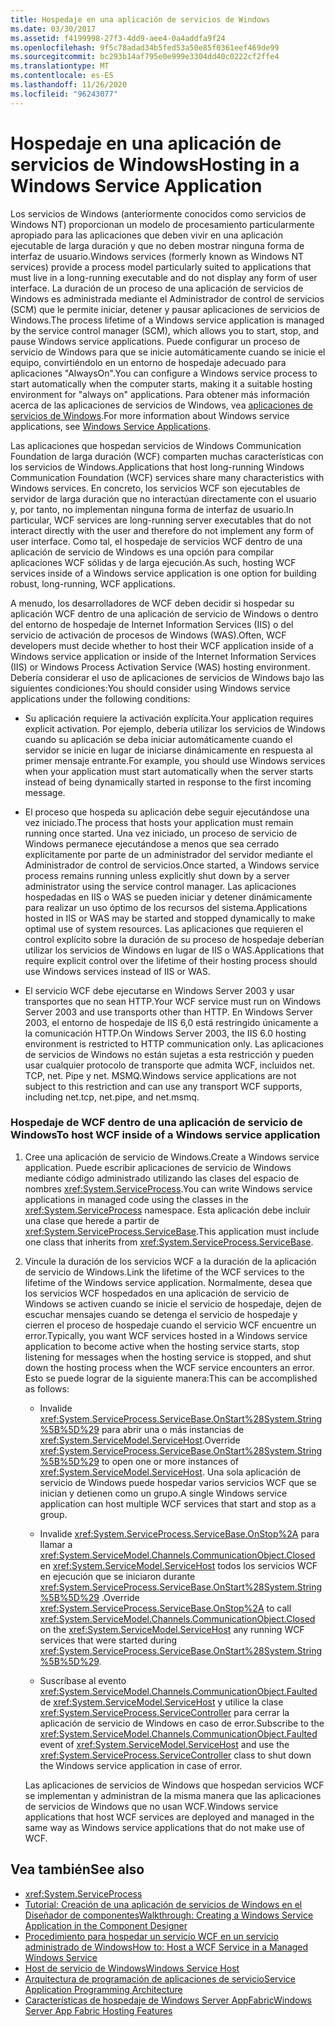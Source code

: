 ```yaml
---
title: Hospedaje en una aplicación de servicios de Windows
ms.date: 03/30/2017
ms.assetid: f4199998-27f3-4dd9-aee4-0a4addfa9f24
ms.openlocfilehash: 9f5c78adad34b5fed53a50e85f0361eef469de99
ms.sourcegitcommit: bc293b14af795e0e999e3304dd40c0222cf2ffe4
ms.translationtype: MT
ms.contentlocale: es-ES
ms.lasthandoff: 11/26/2020
ms.locfileid: "96243077"
---
```

# <a name="hosting-in-a-windows-service-application"></a><span data-ttu-id="3a980-102">Hospedaje en una aplicación de servicios de Windows</span><span class="sxs-lookup"><span data-stu-id="3a980-102">Hosting in a Windows Service Application</span></span>

<span data-ttu-id="3a980-103">Los servicios de Windows (anteriormente conocidos como servicios de Windows NT) proporcionan un modelo de procesamiento particularmente apropiado para las aplicaciones que deben vivir en una aplicación ejecutable de larga duración y que no deben mostrar ninguna forma de interfaz de usuario.</span><span class="sxs-lookup"><span data-stu-id="3a980-103">Windows services (formerly known as Windows NT services) provide a process model particularly suited to applications that must live in a long-running executable and do not display any form of user interface.</span></span> <span data-ttu-id="3a980-104">La duración de un proceso de una aplicación de servicios de Windows es administrada mediante el Administrador de control de servicios (SCM) que le permite iniciar, detener y pausar aplicaciones de servicios de Windows.</span><span class="sxs-lookup"><span data-stu-id="3a980-104">The process lifetime of a Windows service application is managed by the service control manager (SCM), which allows you to start, stop, and pause Windows service applications.</span></span> <span data-ttu-id="3a980-105">Puede configurar un proceso de servicio de Windows para que se inicie automáticamente cuando se inicie el equipo, convirtiéndolo en un entorno de hospedaje adecuado para aplicaciones "AlwaysOn".</span><span class="sxs-lookup"><span data-stu-id="3a980-105">You can configure a Windows service process to start automatically when the computer starts, making it a suitable hosting environment for "always on" applications.</span></span> <span data-ttu-id="3a980-106">Para obtener más información acerca de las aplicaciones de servicios de Windows, vea [aplicaciones de servicios de Windows](https://go.microsoft.com/fwlink/?LinkId=89450).</span><span class="sxs-lookup"><span data-stu-id="3a980-106">For more information about Windows service applications, see [Windows Service Applications](https://go.microsoft.com/fwlink/?LinkId=89450).</span></span>  
  
 <span data-ttu-id="3a980-107">Las aplicaciones que hospedan servicios de Windows Communication Foundation de larga duración (WCF) comparten muchas características con los servicios de Windows.</span><span class="sxs-lookup"><span data-stu-id="3a980-107">Applications that host long-running Windows Communication Foundation (WCF) services share many characteristics with Windows services.</span></span> <span data-ttu-id="3a980-108">En concreto, los servicios WCF son ejecutables de servidor de larga duración que no interactúan directamente con el usuario y, por tanto, no implementan ninguna forma de interfaz de usuario.</span><span class="sxs-lookup"><span data-stu-id="3a980-108">In particular, WCF services are long-running server executables that do not interact directly with the user and therefore do not implement any form of user interface.</span></span> <span data-ttu-id="3a980-109">Como tal, el hospedaje de servicios WCF dentro de una aplicación de servicio de Windows es una opción para compilar aplicaciones WCF sólidas y de larga ejecución.</span><span class="sxs-lookup"><span data-stu-id="3a980-109">As such, hosting WCF services inside of a Windows service application is one option for building robust, long-running, WCF applications.</span></span>  
  
 <span data-ttu-id="3a980-110">A menudo, los desarrolladores de WCF deben decidir si hospedar su aplicación WCF dentro de una aplicación de servicio de Windows o dentro del entorno de hospedaje de Internet Information Services (IIS) o del servicio de activación de procesos de Windows (WAS).</span><span class="sxs-lookup"><span data-stu-id="3a980-110">Often, WCF developers must decide whether to host their WCF application inside of a Windows service application or inside of the Internet Information Services (IIS) or Windows Process Activation Service (WAS) hosting environment.</span></span> <span data-ttu-id="3a980-111">Debería considerar el uso de aplicaciones de servicios de Windows bajo las siguientes condiciones:</span><span class="sxs-lookup"><span data-stu-id="3a980-111">You should consider using Windows service applications under the following conditions:</span></span>  
  
- <span data-ttu-id="3a980-112">Su aplicación requiere la activación explícita.</span><span class="sxs-lookup"><span data-stu-id="3a980-112">Your application requires explicit activation.</span></span> <span data-ttu-id="3a980-113">Por ejemplo, debería utilizar los servicios de Windows cuando su aplicación se deba iniciar automáticamente cuando el servidor se inicie en lugar de iniciarse dinámicamente en respuesta al primer mensaje entrante.</span><span class="sxs-lookup"><span data-stu-id="3a980-113">For example, you should use Windows services when your application must start automatically when the server starts instead of being dynamically started in response to the first incoming message.</span></span>  
  
- <span data-ttu-id="3a980-114">El proceso que hospeda su aplicación debe seguir ejecutándose una vez iniciado.</span><span class="sxs-lookup"><span data-stu-id="3a980-114">The process that hosts your application must remain running once started.</span></span> <span data-ttu-id="3a980-115">Una vez iniciado, un proceso de servicio de Windows permanece ejecutándose a menos que sea cerrado explícitamente por parte de un administrador del servidor mediante el Administrador de control de servicios.</span><span class="sxs-lookup"><span data-stu-id="3a980-115">Once started, a Windows service process remains running unless explicitly shut down by a server administrator using the service control manager.</span></span> <span data-ttu-id="3a980-116">Las aplicaciones hospedadas en IIS o WAS se pueden iniciar y detener dinámicamente para realizar un uso óptimo de los recursos del sistema.</span><span class="sxs-lookup"><span data-stu-id="3a980-116">Applications hosted in IIS or WAS may be started and stopped dynamically to make optimal use of system resources.</span></span> <span data-ttu-id="3a980-117">Las aplicaciones que requieren el control explícito sobre la duración de su proceso de hospedaje deberían utilizar los servicios de Windows en lugar de IIS o WAS.</span><span class="sxs-lookup"><span data-stu-id="3a980-117">Applications that require explicit control over the lifetime of their hosting process should use Windows services instead of IIS or WAS.</span></span>  
  
- <span data-ttu-id="3a980-118">El servicio WCF debe ejecutarse en Windows Server 2003 y usar transportes que no sean HTTP.</span><span class="sxs-lookup"><span data-stu-id="3a980-118">Your WCF service must run on Windows Server 2003 and use transports other than HTTP.</span></span> <span data-ttu-id="3a980-119">En Windows Server 2003, el entorno de hospedaje de IIS 6,0 está restringido únicamente a la comunicación HTTP.</span><span class="sxs-lookup"><span data-stu-id="3a980-119">On Windows Server 2003, the IIS 6.0 hosting environment is restricted to HTTP communication only.</span></span> <span data-ttu-id="3a980-120">Las aplicaciones de servicios de Windows no están sujetas a esta restricción y pueden usar cualquier protocolo de transporte que admita WCF, incluidos net. TCP, net. Pipe y net. MSMQ.</span><span class="sxs-lookup"><span data-stu-id="3a980-120">Windows service applications are not subject to this restriction and can use any transport WCF supports, including net.tcp, net.pipe, and net.msmq.</span></span>  
  
### <a name="to-host-wcf-inside-of-a-windows-service-application"></a><span data-ttu-id="3a980-121">Hospedaje de WCF dentro de una aplicación de servicio de Windows</span><span class="sxs-lookup"><span data-stu-id="3a980-121">To host WCF inside of a Windows service application</span></span>  
  
1. <span data-ttu-id="3a980-122">Cree una aplicación de servicio de Windows.</span><span class="sxs-lookup"><span data-stu-id="3a980-122">Create a Windows service application.</span></span> <span data-ttu-id="3a980-123">Puede escribir aplicaciones de servicio de Windows mediante código administrado utilizando las clases del espacio de nombres <xref:System.ServiceProcess>.</span><span class="sxs-lookup"><span data-stu-id="3a980-123">You can write Windows service applications in managed code using the classes in the <xref:System.ServiceProcess> namespace.</span></span> <span data-ttu-id="3a980-124">Esta aplicación debe incluir una clase que herede a partir de <xref:System.ServiceProcess.ServiceBase>.</span><span class="sxs-lookup"><span data-stu-id="3a980-124">This application must include one class that inherits from <xref:System.ServiceProcess.ServiceBase>.</span></span>  
  
2. <span data-ttu-id="3a980-125">Vincule la duración de los servicios WCF a la duración de la aplicación de servicio de Windows.</span><span class="sxs-lookup"><span data-stu-id="3a980-125">Link the lifetime of the WCF services to the lifetime of the Windows service application.</span></span> <span data-ttu-id="3a980-126">Normalmente, desea que los servicios WCF hospedados en una aplicación de servicio de Windows se activen cuando se inicie el servicio de hospedaje, dejen de escuchar mensajes cuando se detenga el servicio de hospedaje y cierren el proceso de hospedaje cuando el servicio WCF encuentre un error.</span><span class="sxs-lookup"><span data-stu-id="3a980-126">Typically, you want WCF services hosted in a Windows service application to become active when the hosting service starts, stop listening for messages when the hosting service is stopped, and shut down the hosting process when the WCF service encounters an error.</span></span> <span data-ttu-id="3a980-127">Esto se puede lograr de la siguiente manera:</span><span class="sxs-lookup"><span data-stu-id="3a980-127">This can be accomplished as follows:</span></span>  
  
    - <span data-ttu-id="3a980-128">Invalide <xref:System.ServiceProcess.ServiceBase.OnStart%28System.String%5B%5D%29> para abrir una o más instancias de <xref:System.ServiceModel.ServiceHost>.</span><span class="sxs-lookup"><span data-stu-id="3a980-128">Override <xref:System.ServiceProcess.ServiceBase.OnStart%28System.String%5B%5D%29> to open one or more instances of <xref:System.ServiceModel.ServiceHost>.</span></span> <span data-ttu-id="3a980-129">Una sola aplicación de servicio de Windows puede hospedar varios servicios WCF que se inician y detienen como un grupo.</span><span class="sxs-lookup"><span data-stu-id="3a980-129">A single Windows service application can host multiple WCF services that start and stop as a group.</span></span>  
  
    - <span data-ttu-id="3a980-130">Invalide <xref:System.ServiceProcess.ServiceBase.OnStop%2A> para llamar a <xref:System.ServiceModel.Channels.CommunicationObject.Closed> en <xref:System.ServiceModel.ServiceHost> todos los servicios WCF en ejecución que se iniciaron durante <xref:System.ServiceProcess.ServiceBase.OnStart%28System.String%5B%5D%29> .</span><span class="sxs-lookup"><span data-stu-id="3a980-130">Override <xref:System.ServiceProcess.ServiceBase.OnStop%2A> to call <xref:System.ServiceModel.Channels.CommunicationObject.Closed> on the <xref:System.ServiceModel.ServiceHost> any running WCF services that were started during <xref:System.ServiceProcess.ServiceBase.OnStart%28System.String%5B%5D%29>.</span></span>  
  
    - <span data-ttu-id="3a980-131">Suscríbase al evento <xref:System.ServiceModel.Channels.CommunicationObject.Faulted> de <xref:System.ServiceModel.ServiceHost> y utilice la clase <xref:System.ServiceProcess.ServiceController> para cerrar la aplicación de servicio de Windows en caso de error.</span><span class="sxs-lookup"><span data-stu-id="3a980-131">Subscribe to the <xref:System.ServiceModel.Channels.CommunicationObject.Faulted> event of <xref:System.ServiceModel.ServiceHost> and use the <xref:System.ServiceProcess.ServiceController> class to shut down the Windows service application in case of error.</span></span>  
  
     <span data-ttu-id="3a980-132">Las aplicaciones de servicios de Windows que hospedan servicios WCF se implementan y administran de la misma manera que las aplicaciones de servicios de Windows que no usan WCF.</span><span class="sxs-lookup"><span data-stu-id="3a980-132">Windows service applications that host WCF services are deployed and managed in the same way as Windows service applications that do not make use of WCF.</span></span>  
  
## <a name="see-also"></a><span data-ttu-id="3a980-133">Vea también</span><span class="sxs-lookup"><span data-stu-id="3a980-133">See also</span></span>

- <xref:System.ServiceProcess>
- [<span data-ttu-id="3a980-134">Tutorial: Creación de una aplicación de servicios de Windows en el Diseñador de componentes</span><span class="sxs-lookup"><span data-stu-id="3a980-134">Walkthrough: Creating a Windows Service Application in the Component Designer</span></span>](https://go.microsoft.com/fwlink/?LinkId=94875)
- [<span data-ttu-id="3a980-135">Procedimiento para hospedar un servicio WCF en un servicio administrado de Windows</span><span class="sxs-lookup"><span data-stu-id="3a980-135">How to: Host a WCF Service in a Managed Windows Service</span></span>](how-to-host-a-wcf-service-in-a-managed-windows-service.md)
- [<span data-ttu-id="3a980-136">Host de servicio de Windows</span><span class="sxs-lookup"><span data-stu-id="3a980-136">Windows Service Host</span></span>](../samples/windows-service-host.md)
- [<span data-ttu-id="3a980-137">Arquitectura de programación de aplicaciones de servicio</span><span class="sxs-lookup"><span data-stu-id="3a980-137">Service Application Programming Architecture</span></span>](https://go.microsoft.com/fwlink/?LinkId=94876)
- <span data-ttu-id="3a980-138">[Características de hospedaje de Windows Server AppFabric](/previous-versions/appfabric/ee677189(v=azure.10))</span><span class="sxs-lookup"><span data-stu-id="3a980-138">[Windows Server App Fabric Hosting Features](/previous-versions/appfabric/ee677189(v=azure.10))</span></span>

